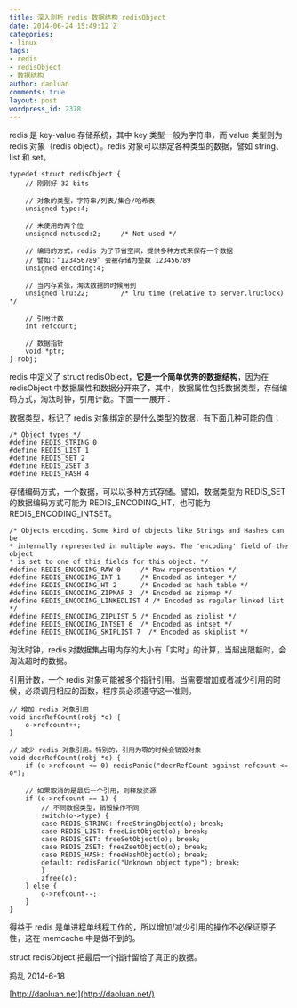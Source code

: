 ```yaml
---
title: 深入剖析 redis 数据结构 redisObject
date: 2014-06-24 15:49:12 Z
categories:
- linux
tags:
- redis
- redisObject
- 数据结构
author: daoluan
comments: true
layout: post
wordpress_id: 2378
---
```


redis 是 key-value 存储系统，其中 key 类型一般为字符串，而 value 类型则为 redis 对象（redis object）。redis 对象可以绑定各种类型的数据，譬如 string、list 和 set。

    
    typedef struct redisObject {
        // 刚刚好 32 bits
    
        // 对象的类型，字符串/列表/集合/哈希表
        unsigned type:4;
    
        // 未使用的两个位
        unsigned notused:2;     /* Not used */
    
        // 编码的方式，redis 为了节省空间，提供多种方式来保存一个数据
        // 譬如：“123456789” 会被存储为整数 123456789
        unsigned encoding:4;
    
        // 当内存紧张，淘汰数据的时候用到
        unsigned lru:22;        /* lru time (relative to server.lruclock) */
    
        // 引用计数
        int refcount;
    
        // 数据指针
        void *ptr;
    } robj;


redis 中定义了 struct redisObject，**它是一个简单优秀的数据结构**，因为在 redisObject 中数据属性和数据分开来了，其中，数据属性包括数据类型，存储编码方式，淘汰时钟，引用计数。下面一一展开：

数据类型，标记了 redis 对象绑定的是什么类型的数据，有下面几种可能的值；

    
    /* Object types */
    #define REDIS_STRING 0
    #define REDIS_LIST 1
    #define REDIS_SET 2
    #define REDIS_ZSET 3
    #define REDIS_HASH 4


存储编码方式，一个数据，可以以多种方式存储。譬如，数据类型为 REDIS_SET 的数据编码方式可能为 REDIS_ENCODING_HT，也可能为 REDIS_ENCODING_INTSET。

    
    /* Objects encoding. Some kind of objects like Strings and Hashes can be
    * internally represented in multiple ways. The 'encoding' field of the object
    * is set to one of this fields for this object. */
    #define REDIS_ENCODING_RAW 0     /* Raw representation */
    #define REDIS_ENCODING_INT 1     /* Encoded as integer */
    #define REDIS_ENCODING_HT 2      /* Encoded as hash table */
    #define REDIS_ENCODING_ZIPMAP 3  /* Encoded as zipmap */
    #define REDIS_ENCODING_LINKEDLIST 4 /* Encoded as regular linked list */
    #define REDIS_ENCODING_ZIPLIST 5 /* Encoded as ziplist */
    #define REDIS_ENCODING_INTSET 6  /* Encoded as intset */
    #define REDIS_ENCODING_SKIPLIST 7  /* Encoded as skiplist */


淘汰时钟，redis 对数据集占用内存的大小有「实时」的计算，当超出限额时，会淘汰超时的数据。

引用计数，一个 redis 对象可能被多个指针引用。当需要增加或者减少引用的时候，必须调用相应的函数，程序员必须遵守这一准则。

    
    // 增加 redis 对象引用
    void incrRefCount(robj *o) {
        o->refcount++;
    }
    
    // 减少 redis 对象引用。特别的，引用为零的时候会销毁对象
    void decrRefCount(robj *o) {
        if (o->refcount <= 0) redisPanic("decrRefCount against refcount <= 0");
    
        // 如果取消的是最后一个引用，则释放资源
        if (o->refcount == 1) {
            // 不同数据类型，销毁操作不同
            switch(o->type) {
            case REDIS_STRING: freeStringObject(o); break;
            case REDIS_LIST: freeListObject(o); break;
            case REDIS_SET: freeSetObject(o); break;
            case REDIS_ZSET: freeZsetObject(o); break;
            case REDIS_HASH: freeHashObject(o); break;
            default: redisPanic("Unknown object type"); break;
            }
            zfree(o);
        } else {
            o->refcount--;
        }
    }


得益于 redis 是单进程单线程工作的，所以增加/减少引用的操作不必保证原子性，这在 memcache 中是做不到的。

struct redisObject 把最后一个指针留给了真正的数据。



捣乱 2014-6-18

[http://daoluan.net](http://daoluan.net/)
